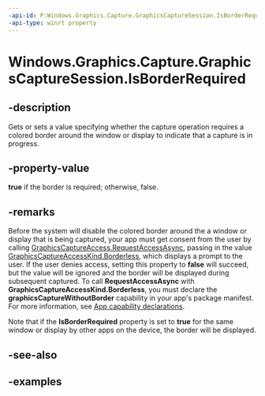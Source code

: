 ```yaml
---
-api-id: P:Windows.Graphics.Capture.GraphicsCaptureSession.IsBorderRequired
-api-type: winrt property
---
```


# Windows.Graphics.Capture.GraphicsCaptureSession.IsBorderRequired

<!--
public bool IsBorderRequired { get; set; }
-->


## -description

Gets or sets a value specifying whether the capture operation requires a colored border around the window or display to indicate that a capture is in progress.

## -property-value

**true** if the border is required; otherwise, false.

## -remarks

Before the system will disable the colored border around the a window or display that is being captured, your app must get consent from the user by calling [GraphicsCaptureAccess.RequestAccessAsync](graphicscaptureaccess_requestaccessasync_1551329835.md), passing in the value [GraphicsCaptureAccessKind.Borderless](graphicscaptureaccesskind.md), which displays a prompt to the user. If the user denies access, setting this property to **false** will succeed, but the value will be ignored and the border will be displayed during subsequent captured. To call **RequestAccessAsync** with **GraphicsCaptureAccessKind.Borderless**, you must declare the **graphicsCaptureWithoutBorder** capability in your app's package manifest. For more information, see [App capability declarations](/windows/uwp/packaging/app-capability-declarations).

Note that if the **IsBorderRequired** property is set to **true** for the same window or display by other apps on the device, the border will be displayed.

## -see-also

## -examples


